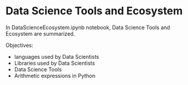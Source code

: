 # Data Science Tools and Ecosystem

In DataScienceEcosystem.ipynb notebook, Data Science Tools and Ecosystem are summarized.

Objectives:

- languages used by Data Scientists
- Libraries used by Data Scientists
- Data Science Tools
- Arithmetic expressions in Python



